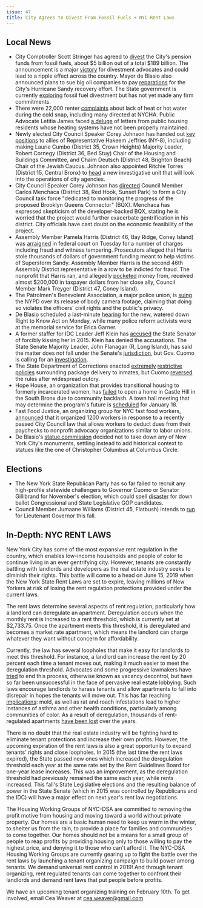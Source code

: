 ```yaml
---
issue: 47
title: City Agrees to Divest From Fossil Fuels + NYC Rent Laws
---
```


## Local News 
-   City Comptroller Scott Stringer has agreed to [divest](http://abcnews.go.com/Technology/wireStory/nyc-taking-steps-divest-pension-funds-fossil-fuels-52252377) the City's pension funds from fossil fuels, about $5 billion out of a total $189 billion. The announcement is a major [victory](https://350.org/press-release/nyc-divests) for divestment advocates and could lead to a ripple effect across the country. Mayor de Blasio also announced plans to sue big oil companies to pay [reparations](https://www.politico.com/states/new-york/albany/story/2018/01/09/de-blasio-plans-big-oil-lawsuit-calls-on-city-pension-funds-to-divest-180420) for the City's Hurricane Sandy recovery effort. The State government is currently [exploring](https://www.timesunion.com/news/article/Cuomo-says-he-ll-work-with-DiNapoli-on-pension-12442458.php) fossil fuel divestment but has not yet made any firm commitments.
-   There were 22,000 renter [complaints](http://www.nydailynews.com/new-york/city-hit-22-000-heat-water-complaints-renters-article-1.3743782?cid=bitly) about lack of heat or hot water during the cold snap, including many directed at NYCHA. Public Advocate Letitia James faced [a deluge](http://www.nydailynews.com/new-york/de-blasio-ripped-downplaying-nycha-heating-system-breakdowns-article-1.3740702) of letters from public housing residents whose heating systems have not been properly maintained.
-   Newly elected City Council Speaker Corey Johnson has handed out [key positions](https://www.kingscountypolitics.com/brooklyn-council-members-get-key-chairs-jeffries-seddio-close-ranks/) to allies of Representative Hakeem Jeffries (NY-8), including making Laurie Cumbo (District 35, Crown Heights) Majority Leader, Robert Cornegy (District 36, Bed Stuy) Chair of the Housing and Buildings Committee, and Chaim Deutsch (District 48, Brighton Beach) Chair of the Jewish Caucus. Johnson also appointed Ritchie Torres (District 15, Central Bronx) to [head](https://www.nytimes.com/2018/01/10/nyregion/council-investigations-torres-de-blasio.html?_r=0) a new investigative unit that will look into the operations of city agencies.
-   City Council Speaker Corey Johnson has [directed](https://www.politicopro.com/states/new-york/city-hall/whiteboard/2018/01/11/johnson-awards-bqx-task-force-to-bqx-skeptic-8659410) Council Member Carlos Menchaca (District 38, Red Hook, Sunset Park) to form a City Council task force "dedicated to monitoring the progress of the proposed Brooklyn Queens Connector" (BQX). Menchaca has expressed skepticism of the developer-backed BQX, stating he is worried that the project would further exacerbate gentrification in his district. City officials have cast doubt on the economic feasibility of the project.
-   Assembly Member Pamela Harris (District 46, Bay Ridge, Coney Island) was [arraigned](http://www.brooklyneagle.com/articles/2018/1/9/south-brooklyn-assemblymember-pamela-harris-indicted-fraud-charges) in federal court on Tuesday for a number of charges including fraud and witness tampering. Prosecutors alleged that Harris stole thousands of dollars of government funding meant to help victims of Superstorm Sandy. Assembly Member Harris is the second 46th Assembly District representative in a row to be indicted for fraud. The nonprofit that Harris ran, and allegedly [pocketed](http://www.crainsnewyork.com/article/20180110/POLITICS/180109915) money from, received almost $200,000 in taxpayer dollars from her close ally, Council Member Mark Treyger (District 47, Coney Island).
-   The Patrolmen's Benevolent Association, a major police union, is [suing](https://apnews.com/b097372f125d4ebd817e7e807e57dde9?utm_campaign=SocialFlow&utm_source=Twitter&utm_medium=APEastRegion) the NYPD over its release of body camera footage, claiming that doing so violates the officers' civil rights and the public's privacy.
-   De Blasio scheduled a last-minute [hearing](http://www.nydailynews.com/news/politics/de-blasio-slammed-timing-controversial-police-reform-bill-article-1.3745526?cid=bitly) for the new, watered down Right to Know Act on Monday, while many police reform activists were at the memorial service for Erica Garner.
-   A former staffer for IDC Leader Jeff Klein has [accused](https://www.huffingtonpost.com/entry/jeff-klein-accused-of-sexual-misconduct_us_5a5531cbe4b03417e872f80e) the State Senator of forcibly kissing her in 2015. Klein has denied the accusations. The State Senate Majority Leader, John Flanagan (R, Long Island), has said the matter does not fall under the Senate's [jurisdiction](https://www.law.com/newyorklawjournal/sites/newyorklawjournal/2018/01/11/ny-senate-wont-investigate-forcible-kissing-allegation-against-state-senator/?slreturn=20180014165754), but Gov. Cuomo is calling for an [investigation](https://www.huffingtonpost.com/entry/cuomo-investigation-sexual-harassment-klein_us_5a56d059e4b0a300f905c0a0).
-   The State Department of Corrections enacted [extremely](https://www.themarshallproject.org/2018/01/04/the-latest-big-win-for-prison-privatization)  [restrictive](https://www.nytimes.com/2018/01/11/nyregion/new-york-prisons-packages-books.html)  [policies](http://www.nydailynews.com/new-york/doc-facing-backlash-new-prisoner-package-system-article-1.3735439) surrounding package delivery to inmates, but Cuomo [reversed](https://splinternews.com/new-york-drops-outrageous-attempt-to-restrict-prisoners-1822036666) the rules after widespread outcry.
-   Hope House, an organization that provides transitional housing to formerly incarcerated women, has [failed](https://www.nytimes.com/2017/12/27/nyregion/a-house-for-women-leaving-prison-sits-empty.html) to open a home in Castle Hill in the South Bronx due to community backlash. A town hall meeting that may determine the program's future is [scheduled](http://hopehouse.nyc/news/) for January 18.
-   Fast Food Justice, an organizing group for NYC fast food workers, [announced](https://www.nytimes.com/2018/01/09/business/economy/fast-food-labor.html) that it organized 1200 workers in response to a recently passed City Council law that allows workers to deduct dues from their paychecks to nonprofit advocacy organizations similar to labor unions.
-   De Blasio's [statue commission](http://www.nydailynews.com/new-york/city-opts-columbus-statue-add-new-enlightening-markers-article-1.3751903) decided not to take down any of New York City's monuments, settling instead to add historical context to statues like the one of Christopher Columbus at Columbus Circle.

## Elections
-   The New York State Republican Party has so far failed to recruit any high-profile statewide challengers to Governor Cuomo or Senator Gillibrand for November's election, which could spell [disaster](https://www.politico.com/story/2018/01/08/new-york-republicans-trump-midterms-328245) for down ballot Congressional and State Legislative GOP candidates.
-   Council Member Jumaane Williams (District 45, Flatbush) intends to [run](http://www.crainsnewyork.com/article/20180112/POLITICS/180119966/brooklyn-city-councilman-jumaane-williams-to-announce-challenge-to-gov-andrew-cuomos-lieutenant-governor-kathy-hochul-sources-say) for Lieutenant Governor this fall.


## In-Depth: NYC RENT LAWS

New York City has some of the most expansive rent regulation in the country, which enables low-income households and people of color to continue living in an ever gentrifying city. However, tenants are constantly battling with landlords and developers as the real estate industry seeks to diminish their rights. This battle will come to a head on June 15, 2019 when the New York State Rent Laws are set to expire, leaving millions of New Yorkers at risk of losing the rent regulation protections provided under the current laws.

The rent laws determine several aspects of rent regulation, particularly how a landlord can deregulate an apartment. Deregulation occurs when the monthly rent is increased to a rent threshold, which is currently set at $2,733.75. Once the apartment meets this threshold, it is deregulated and becomes a market rate apartment, which means the landlord can charge whatever they want without concern for affordability.

Currently, the law has several loopholes that make it easy for landlords to meet this threshold. For instance, a landlord can increase the rent by 20 percent each time a tenant moves out, making it much easier to meet the deregulation threshold. Advocates and some progressive lawmakers have [tried](https://citylimits.org/2015/05/04/why-i-want-to-end-vacancy-decontrol-and-save-rent-regulated-housing/) to end this process, otherwise known as vacancy decontrol, but have so far been unsuccessful in the face of pervasive real estate lobbying. Such laws encourage landlords to harass tenants and allow apartments to fall into disrepair in hopes the tenants will move out. This has far reaching [implications](http://www.maketheroad.org/report.php?ID=880): mold, as well as rat and roach infestations lead to higher instances of asthma and other health conditions, particularly among communities of color. As a result of deregulation, thousands of rent-regulated apartments [have been lost](https://ny.curbed.com/2015/7/15/9940218/mapping-the-rent-stabilized-apartments-nycs-lost-since-2007) over the years.

There is no doubt that the real estate industry will be fighting hard to eliminate tenant protections and increase their own profits. However, the upcoming expiration of the rent laws is also a great opportunity to expand tenants' rights and close loopholes. In 2015 (the last time the rent laws expired), the State passed new ones which increased the deregulation threshold each year at the same rate set by the Rent Guidelines Board for one-year lease increases. This was an improvement, as the deregulation threshold had previously remained the same each year, while rents increased. This fall's State Legislative elections and the resulting balance of power in the State Senate (which in 2015 was controlled by Republicans and the IDC) will have a major effect on next year's rent law negotiations.

The Housing Working Groups of NYC-DSA are committed to removing the profit motive from housing and moving toward a world without private property. Our homes are a basic human need to keep us warm in the winter, to shelter us from the rain, to provide a place for families and communities to come together. Our homes should not be a means for a small group of people to reap profits by providing housing only to those willing to pay the highest price, and denying it to those who can't afford it. The NYC-DSA Housing Working Groups are currently gearing up to fight the battle over the rent laws by launching a tenant organizing campaign to build power among tenants. We demand universal rent control in 2019! And through tenant organizing, rent regulated tenants can come together to confront their landlords and demand rent laws that put people before profits.

We have an upcoming tenant organizing training on February 10th. To get involved, email Cea Weaver at <cea.weaver@gmail.com>
